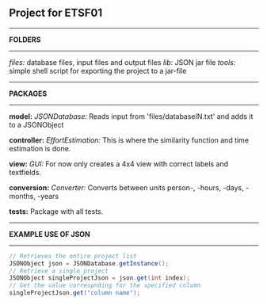 ## Project for ETSF01

************************************
**FOLDERS**
************************************

_files:_ 
	database files, input files and output files
_lib:_ 
	JSON jar file
_tools:_ 
	simple shell script for exporting the project to a jar-file


************************************
**PACKAGES**
************************************

**model:**
	_JSONDatabase:_ Reads input from 'files/databaseIN.txt' and adds it to a JSONObject
	
**controller:** 
	_EffortEstimation:_ This is where the similarity function and time estimation is done. 

**view:**
	_GUI:_ For now only creates a 4x4 view with correct labels and textfields.
	
**conversion:**
	_Converter:_ Converts between units person-, -hours, -days, -months, -years

**tests:** 
 	Package with all tests.
 	

************************************
**EXAMPLE USE OF JSON**
************************************

```java
// Retrieves the entire project list
JSONObject json = JSONDatabase.getInstance();
// Retrieve a single project
JSONObject singleProjectJson = json.get(int index); 
// Get the value correspnding for the specified column 
singleProjectJson.get("column name");
```
